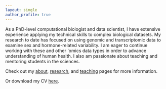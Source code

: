 ```yaml
---
layout: single
author_profile: true
---
```

As a PhD-level computational biologist and data scientist, I have extensive experience applying my technical skills to complex biological datasets. My research to date has focused on using genomic and transcriptomic data to examine sex and hormone-related variability. I am eager to continue working with these and other 'omics data types in order to advance understanding of human health. I also am passionate about teaching and mentoring students in the sciences.

Check out my [about](/about/), [research](/research/), and [teaching](/teaching/) pages for more information.

Or download my CV [here](/assets/EFlynn_CV_080221.pdf).
